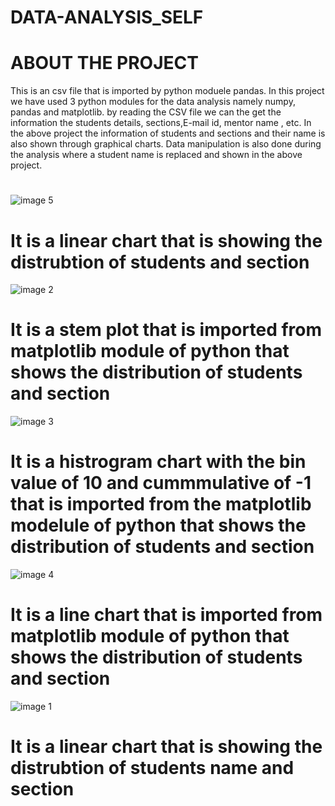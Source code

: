 # DATA-ANALYSIS_SELF
# ABOUT THE PROJECT
This is an csv file that is imported by python moduele pandas. In this project we have used 3 python modules for the data analysis namely numpy, pandas and matplotlib. by reading the CSV file we can the get the information the students details, sections,E-mail id, mentor name , etc.
In the above project the information of students and sections and their name is also shown through graphical charts. Data manipulation is also done during the analysis where a student name is replaced and shown in the above project.
#
![image 5](plot5.png)
# It is a linear chart that is showing the distrubtion of students and section
![image 2](plot2.png)
# It is a stem plot that is imported from matplotlib module of python that shows the distribution of students and section
![image 3](plot3.png)
# It is a histrogram chart with the bin value of 10 and cummmulative of -1 that is imported from the matplotlib modelule of python that shows the distribution of students and section
![image 4](plot4.png)
# It is a line chart that is imported from matplotlib module of python that shows the distribution of students and section
![image 1](plot1.png)
# It is a linear chart that is showing the distrubtion of students name  and section

